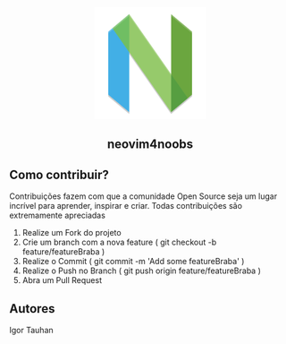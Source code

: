 <p align="center">
  <img src="./images/nvim-icon.png" height="200" width="200">
</p>

<p align="center">
  <h2 align="center">neovim4noobs</h2>
</p>


## Como contribuir?

Contribuições fazem com que a comunidade Open Source seja um lugar incrível para aprender, inspirar e criar. Todas contribuições são extremamente apreciadas

1. Realize um Fork do projeto
2. Crie um branch com a nova feature ( git checkout -b feature/featureBraba )
3. Realize o Commit ( git commit -m 'Add some featureBraba' )
4. Realize o Push no Branch ( git push origin feature/featureBraba )
5. Abra um Pull Request

## Autores

Igor Tauhan
